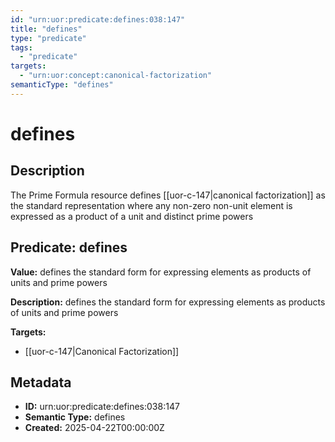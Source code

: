 ```yaml
---
id: "urn:uor:predicate:defines:038:147"
title: "defines"
type: "predicate"
tags:
  - "predicate"
targets:
  - "urn:uor:concept:canonical-factorization"
semanticType: "defines"
---
```


# defines

## Description

The Prime Formula resource defines [[uor-c-147|canonical factorization]] as the standard representation where any non-zero non-unit element is expressed as a product of a unit and distinct prime powers

## Predicate: defines

**Value:** defines the standard form for expressing elements as products of units and prime powers

**Description:** defines the standard form for expressing elements as products of units and prime powers

**Targets:**

- [[uor-c-147|Canonical Factorization]]

## Metadata

- **ID:** urn:uor:predicate:defines:038:147
- **Semantic Type:** defines
- **Created:** 2025-04-22T00:00:00Z
